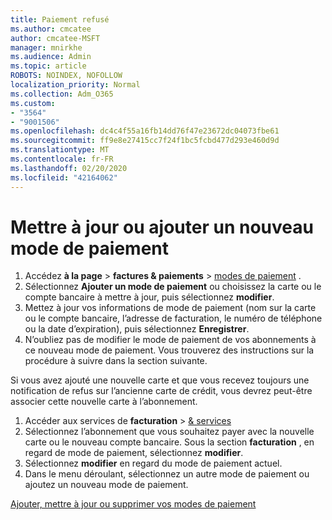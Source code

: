 ```yaml
---
title: Paiement refusé
ms.author: cmcatee
author: cmcatee-MSFT
manager: mnirkhe
ms.audience: Admin
ms.topic: article
ROBOTS: NOINDEX, NOFOLLOW
localization_priority: Normal
ms.collection: Adm_O365
ms.custom:
- "3564"
- "9001506"
ms.openlocfilehash: dc4c4f55a16fb14dd76f47e23672dc04073fbe61
ms.sourcegitcommit: ff9e8e27415cc7f24f1bc5fcbd477d293e460d9d
ms.translationtype: MT
ms.contentlocale: fr-FR
ms.lasthandoff: 02/20/2020
ms.locfileid: "42164062"
---
```

# <a name="update-or-add-a-new-payment-method"></a>Mettre à jour ou ajouter un nouveau mode de paiement

1. Accédez **à la page** > **factures & paiements** > <a href="https://go.microsoft.com/fwlink/p/?linkid=2018806" target="_blank">modes de paiement</a> .
2. Sélectionnez **Ajouter un mode de paiement** ou choisissez la carte ou le compte bancaire à mettre à jour, puis sélectionnez **modifier**.
3. Mettez à jour vos informations de mode de paiement (nom sur la carte ou le compte bancaire, l’adresse de facturation, le numéro de téléphone ou la date d’expiration), puis sélectionnez **Enregistrer**.
4. N’oubliez pas de modifier le mode de paiement de vos abonnements à ce nouveau mode de paiement. Vous trouverez des instructions sur la procédure à suivre dans la section suivante.

Si vous avez ajouté une nouvelle carte et que vous recevez toujours une notification de refus sur l’ancienne carte de crédit, vous devrez peut-être associer cette nouvelle carte à l’abonnement.

1. Accéder aux services de **facturation** > <a href="https://go.microsoft.com/fwlink/p/?linkid=842054" target="_blank">& services</a>
2. Sélectionnez l’abonnement que vous souhaitez payer avec la nouvelle carte ou le nouveau compte bancaire. Sous la section **facturation** , en regard de mode de paiement, sélectionnez **modifier**.
3. Sélectionnez **modifier** en regard du mode de paiement actuel.
4. Dans le menu déroulant, sélectionnez un autre mode de paiement ou ajoutez un nouveau mode de paiement.

[Ajouter, mettre à jour ou supprimer vos modes de paiement](https://go.microsoft.com/fwlink/?linkid=2118133)